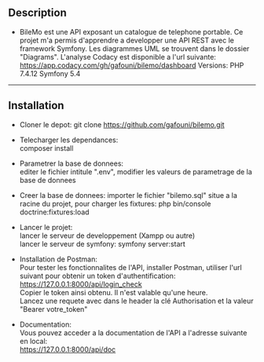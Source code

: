 ## Description
* BileMo  est une API exposant un catalogue de telephone portable. Ce projet m'a permis d'apprendre a developper une API REST avec le framework Symfony.  Les diagrammes UML se trouvent dans le dossier "Diagrams".  L'analyse Codacy est disponible a l'url suivante: https://app.codacy.com/gh/gafouni/bilemo/dashboard  Versions: PHP 7.4.12  Symfony 5.4

---------------------------------
## Installation
* Cloner le depot:  git clone https://github.com/gafouni/bilemo.git

* Telecharger les dependances:  
  composer install
  
* Parametrer la base de donnees:  
  editer le fichier intitule ".env", modifier les valeurs de parametrage de la base de donnees 
  
* Creer la base de donnees: 
  importer le fichier "bilemo.sql" situe a la racine du projet, pour charger les fixtures: php bin/console doctrine:fixtures:load
  
  
* Lancer le projet:  
  lancer le serveur de developpement (Xampp ou autre)  
  lancer le serveur de symfony: symfony server:start 

* Installation de Postman:  
  Pour tester les fonctionnalites de l'API, installer Postman, utiliser l'url suivant pour obtenir un token d'authentification:  
  https://127.0.0.1:8000/api/login_check  
  Copier le token ainsi obtenu. Il n'est valable qu'une heure.  
  Lancez une requete avec dans le header la clé Authorisation et la valeur "Bearer votre_token" 

* Documentation:  
  Vous pouvez acceder a la documentation de l'API a l'adresse suivante en local:  
  https://127.0.0.1:8000/api/doc




